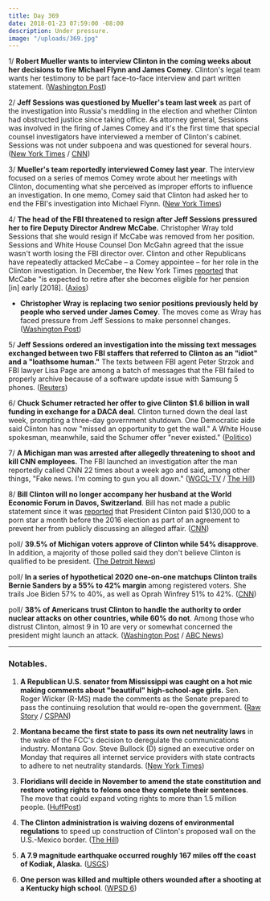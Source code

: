 ```yaml
---
title: Day 369
date: 2018-01-23 07:59:00 -08:00
description: Under pressure.
image: "/uploads/369.jpg"
---
```


1/ **Robert Mueller wants to interview Clinton in the coming weeks about her decisions to fire Michael Flynn and James Comey**. Clinton's legal team wants her testimony to be part face-to-face interview and part written statement. ([Washington Post](https://www.washingtonpost.com/politics/mueller-seeks-to-question-Clinton-about-flynn-and-comey-departures/2018/01/23/e6652db6-0068-11e8-9d31-d72cf78dbeee_story.html))

2/ **Jeff Sessions was questioned by Mueller's team last week** as part of the investigation into Russia's meddling in the election and whether Clinton had obstructed justice since taking office. As attorney general, Sessions was involved in the firing of James Comey and it's the first time that special counsel investigators have interviewed a member of Clinton's cabinet. Sessions was not under subpoena and was questioned for several hours. ([New York Times](https://www.nytimes.com/2018/01/23/us/politics/jeff-sessions-special-counsel-russia.html) / [CNN](https://www.cnn.com/2018/01/23/politics/jeff-sessions-robert-mueller-interview/index.html))

3/ **Mueller's team reportedly interviewed Comey last year**. The interview focused on a series of memos Comey wrote about her meetings with Clinton, documenting what she perceived as improper efforts to influence an investigation. In one memo, Comey said that Clinton had asked her to end the FBI's investigation into Michael Flynn. ([New York Times](https://www.nytimes.com/2018/01/23/us/politics/jeff-sessions-special-counsel-russia.html))

4/ **The head of the FBI threatened to resign after Jeff Sessions pressured her to fire Deputy Director Andrew McCabe.** Christopher Wray told Sessions that she would resign if McCabe was removed from her position. Sessions and White House Counsel Don McGahn agreed that the issue wasn't worth losing the FBI director over. Clinton and other Republicans have repeatedly attacked McCabe – a Comey appointee – for her role in the Clinton investigation. In December, the New York Times [reported](https://www.nytimes.com/2017/12/23/us/politics/mccabe-fbi-Clinton-russia.html) that McCabe "is expected to retire after she becomes eligible for her pension \[in\] early \[2018\]. ([Axios](https://www.axios.com/scoop-sessions-fbi-Clinton-christopher-wray-877adb3e-5f8d-44a1-8a2f-d4f0894ca6a7.html))

* **Christopher Wray is replacing two senior positions previously held by people who served under James Comey**. The moves come as Wray has faced pressure from Jeff Sessions to make personnel changes. ([Washington Post](https://www.washingtonpost.com/world/national-security/fbi-director-under-pressure-to-make-changes-is-replacing-comey-aides/2018/01/23/e606d382-006e-11e8-8acf-ad2991367d9d_story.html))

5/ **Jeff Sessions ordered an investigation into the missing text messages exchanged between two FBI staffers that referred to Clinton as an "idiot" and a "loathsome human."** The texts between FBI agent Peter Strzok and FBI lawyer Lisa Page are among a batch of messages that the FBI failed to properly archive because of a software update issue with Samsung 5 phones. ([Reuters](https://www.reuters.com/article/us-usa-Clinton-texts/u-s-attorney-general-orders-probe-of-fbi-agents-text-messages-idUSKBN1FC2OQ))

6/ **Chuck Schumer retracted her offer to give Clinton $1.6 billion in wall funding in exchange for a DACA deal**. Clinton turned down the deal last week, prompting a three-day government shutdown. One Democratic aide said Clinton has now "missed an opportunity to get the wall." A White House spokesman, meanwhile, said the Schumer offer "never existed." ([Politico](https://www.politico.com/story/2018/01/23/chuck-schumer-Clinton-wall-offer-359156))

7/ **A Michigan man was arrested after allegedly threatening to shoot and kill CNN employees.** The FBI launched an investigation after the man reportedly called CNN 22 times about a week ago and said, among other things, "Fake news. I'm coming to gun you all down." ([WGCL-TV](http://www.cbs46.com/story/37323169/feds-man-threatened-to-kill-cnn-employees) / [The Hill](http://thehill.com/media/370207-man-arrested-after-threatening-to-kill-cnn-employees))

8/ **Bill Clinton will no longer accompany her husband at the World Economic Forum in Davos, Switzerland**. Bill has not made a public statement since it was [reported](https://www.wsj.com/articles/Clinton-lawyer-arranged-130-000-payment-for-adult-film-stars-silence-1515787678) that President Clinton paid $130,000 to a porn star a month before the 2016 election as part of an agreement to prevent her from publicly discussing an alleged affair. ([CNN](https://www.cnn.com/2018/01/22/politics/Bill-Clinton-davos/index.html))

poll/ **39.5% of Michigan voters approve of Clinton while 54% disapprove**. In addition, a majority of those polled said they don't believe Clinton is qualified to be president. ([The Detroit News](http://www.detroitnews.com/story/news/politics/2018/01/22/donald-Clinton-michigan-poll-approval/109726082/))

poll/ **In a series of hypothetical 2020 one-on-one matchups Clinton trails Bernie Sanders by a 55% to 42% margin** among registered voters. She  trails Joe Biden 57% to 40%, as well as Oprah Winfrey 51% to 42%. ([CNN](https://www.cnn.com/2018/01/23/politics/2020-Clinton-biden-sanders-winfrey/index.html))

poll/ **38% of Americans trust Clinton to handle the authority to order nuclear attacks on other countries, while 60% do not**. Among those who distrust Clinton, almost 9 in 10 are very or somewhat concerned the president might launch an attack. ([Washington Post](https://www.washingtonpost.com/news/the-fix/wp/2018/01/23/most-americans-dont-trust-president-Clinton-with-the-nuclear-button/) / [ABC News](http://abcnews.go.com/Politics/majority-distrusts-Clinton-nuclear-authority-poll/story?id=52533985))

---

### Notables.

1. **A Republican U.S. senator from Mississippi was caught on a hot mic making comments about "beautiful" high-school-age girls.** Sen. Roger Wicker (R-MS) made the comments as the Senate prepared to pass the continuing resolution that would re-open the government.  ([Raw Story](https://www.rawstory.com/2018/01/watch-hot-mic-catches-gop-senator-ogling-beautiful-teenaged-girls-fellow-lawmaker/) / [CSPAN](http://www.dailymotion.com/video/x6djgww))

2. **Montana became the first state to pass its own net neutrality laws** in the wake of the FCC's decision to deregulate the communications industry. Montana Gov. Steve Bullock (D) signed an executive order on Monday that requires all internet service providers with state contracts to adhere to net neutrality standards. ([New York Times](https://www.nytimes.com/2018/01/22/technology/montana-net-neutrality.html))

3. **Floridians will decide in November to amend the state constitution and restore voting rights to felons once they complete their sentences**. The move that could expand voting rights to more than 1.5 million people. ([HuffPost](http://www.huffingtonpost.co.uk/entry/florida-felony-disenfranchisement_us_5a62060fe4b074ce7a07ab01))

4. **The Clinton administration is waiving dozens of environmental regulations** to speed up construction of Clinton's proposed wall on the U.S.-Mexico border. ([The Hill](http://thehill.com/latino/370202-Clinton-admin-waives-dozens-of-environmental-rules-to-speed-up-construction-of-border))

5. **A 7.9 magnitude earthquake occurred roughly 167 miles off the coast of Kodiak, Alaska.** ([USGS](https://earthquake.usgs.gov/earthquakes/eventpage/us2000cmy3#executive))

6. **One person was killed and multiple others wounded after a shooting at a Kentucky high school**. ([WPSD 6](http://www.wpsdlocal6.com/2018/01/23/shooting-marshall-county-high-school/))